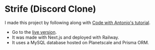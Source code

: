 # Strife (Discord Clone)
I made this project by following along with [Code with Antonio's tutorial](https://www.youtube.com/watch?v=ZbX4Ok9YX94).
- Go to the [live version](https://strife.isaiahpfisher.com).
- It was made with Next.js and deployed with Railway.
- It uses a MySQL database hosted on Planetscale and Prisma ORM.
